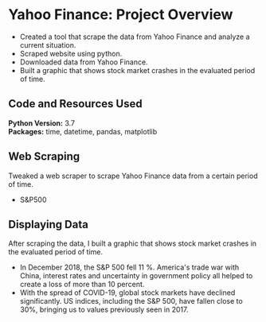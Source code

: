 # Yahoo Finance: Project Overview 
* Created a tool that scrape the data from Yahoo Finance and analyze a current situation.
* Scraped website using python. 
* Downloaded data from Yahoo Finance.
* Built a graphic that shows stock market crashes in the evaluated period of time.

## Code and Resources Used 
**Python Version:** 3.7  
**Packages:** time, datetime, pandas, matplotlib 

## Web Scraping
Tweaked a web scraper to scrape Yahoo Finance data from a certain period of time.
*	S&P500
 
## Displaying Data
After scraping the data, I built a graphic that shows stock market crashes in the evaluated period of time.
* In December 2018, the S&P 500 fell 11 %. America's trade war with China, interest rates and uncertainty in government policy all helped to create a loss of more than 10 percent.
* With the spread of COVID-19, global stock markets have declined significantly. US indices, including the S&P 500, have fallen close to 30%, bringing us to values ​​previously seen in 2017.